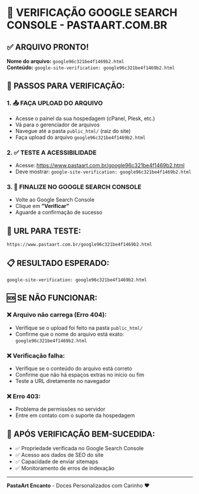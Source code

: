 # 🎯 VERIFICAÇÃO GOOGLE SEARCH CONSOLE - PASTAART.COM.BR

## ✅ ARQUIVO PRONTO!

**Nome do arquivo:** `google96c321be4f1469b2.html`  
**Conteúdo:** `google-site-verification: google96c321be4f1469b2.html`

## 🚀 PASSOS PARA VERIFICAÇÃO:

### 1. 📤 FAÇA UPLOAD DO ARQUIVO
- Acesse o painel da sua hospedagem (cPanel, Plesk, etc.)
- Vá para o gerenciador de arquivos
- Navegue até a pasta `public_html/` (raiz do site)
- Faça upload do arquivo `google96c321be4f1469b2.html`

### 2. ✅ TESTE A ACESSIBILIDADE
- Acesse: https://www.pastaart.com.br/google96c321be4f1469b2.html
- Deve mostrar: `google-site-verification: google96c321be4f1469b2.html`

### 3. 🎯 FINALIZE NO GOOGLE SEARCH CONSOLE
- Volte ao Google Search Console
- Clique em **"Verificar"**
- Aguarde a confirmação de sucesso

## 🔗 URL PARA TESTE:
```
https://www.pastaart.com.br/google96c321be4f1469b2.html
```

## 📋 RESULTADO ESPERADO:
```
google-site-verification: google96c321be4f1469b2.html
```

## 🆘 SE NÃO FUNCIONAR:

### ❌ Arquivo não carrega (Erro 404):
- Verifique se o upload foi feito na pasta `public_html/`
- Confirme que o nome do arquivo está exato: `google96c321be4f1469b2.html`

### ❌ Verificação falha:
- Verifique se o conteúdo do arquivo está correto
- Confirme que não há espaços extras no início ou fim
- Teste a URL diretamente no navegador

### ❌ Erro 403:
- Problema de permissões no servidor
- Entre em contato com o suporte da hospedagem

## 🎉 APÓS VERIFICAÇÃO BEM-SUCEDIDA:
- ✅ Propriedade verificada no Google Search Console
- ✅ Acesso aos dados de SEO do site
- ✅ Capacidade de enviar sitemaps
- ✅ Monitoramento de erros de indexação

---

**PastaArt Encanto** - Doces Personalizados com Carinho ❤️
